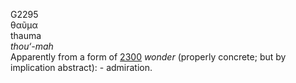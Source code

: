 G2295  
θαῦμα  
thauma  
*thou‘-mah*  
Apparently from a form of [2300](g2300) *wonder* (properly concrete; but
by implication abstract): - admiration.  
